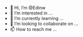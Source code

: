 - 👋 Hi, I’m @Edinw
- 👀 I’m interested in ...
- 🌱 I’m currently learning ...
- 💞️ I’m looking to collaborate on ...
- 📫 How to reach me ...

<!---
Edinw/Edinw is a ✨ special ✨ repository because its `README.md` (this file) appears on your GitHub profile.
You can click the Preview link to take a look at your changes.
--->
